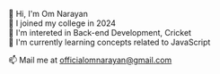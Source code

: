 👋 Hi, I'm Om Narayan                                                                                                                                                                            
👀 I joined my college in 2024                                                                                                                                                                 
👀 I'm intereted in Back-end Development, Cricket                                                                                                                                               
🌱 I'm currently learning concepts related to JavaScript                                                                                                                                     
 
📫 Mail me at officialomnarayan@gmail.com                                                                                                                                                             
